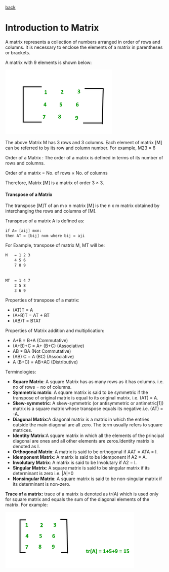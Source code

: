 [back](./../readme.md)

# Introduction to Matrix

A matrix represents a collection of numbers arranged in order of rows and columns. It is necessary to enclose the elements of a matrix in parentheses or brackets.

A matrix with 9 elements is shown below:

![alt text](matrix-9.png)

The above Matrix M has 3 rows and 3 columns. Each element of matrix [M] can be referred to by its row and column number. For example, M23 = 6

Order of a Matrix : The order of a matrix is defined in terms of its number of rows and columns.

Order of a matrix = No. of rows × No. of columns

Therefore, Matrix [M] is a matrix of order 3 × 3.

#### Transpose of a Matrix

The transpose [M]T of an m x n matrix [M] is the n x m matrix obtained by interchanging the rows and columns of [M].

Transpose of a matrix A is defined as:

    if A= [aij] mxn:
    then AT = [bij] nxm where bij = aji

For Example, transpose of matrix M, MT will be:

    M   = 1 2 3
        4 5 6
        7 8 9


    MT  = 1 4 7
        2 5 8
        3 6 9

Properties of transpose of a matrix:

- (AT)T = A
- (A+B)T = AT + BT
- (AB)T = BTAT

Properties of Matrix addition and multiplication:

- A+B = B+A (Commutative)
- (A+B)+C = A+ (B+C) (Associative)
- AB ≠ BA (Not Commutative)
- (AB) C = A (BC) (Associative)
- A (B+C) = AB+AC (Distributive)

Terminologies:

- **Square Matrix**: A square Matrix has as many rows as it has columns. i.e. no of rows = no of columns.
- **Symmetric matrix**: A square matrix is said to be symmetric if the transpose of original matrix is equal to its original matrix. i.e. (AT) = A.
- **Skew-symmetric**: A skew-symmetric (or antisymmetric or antimetric[1]) matrix is a square matrix whose transpose equals its negative.i.e. (AT) = -A.
- **Diagonal Matrix**:A diagonal matrix is a matrix in which the entries outside the main diagonal are all zero. The term usually refers to square matrices.
- **Identity Matrix**:A square matrix in which all the elements of the principal diagonal are ones and all other elements are zeros.Identity matrix is denoted as I.
- **Orthogonal Matrix**: A matrix is said to be orthogonal if AAT = ATA = I.
- **Idemponent Matrix**: A matrix is said to be idemponent if A2 = A.
- **Involutary Matrix**: A matrix is said to be Involutary if A2 = I.
- **Singular Matrix**: A square matrix is said to be singular matrix if its determinant is zero i.e. |A|=0
- **Nonsingular Matrix**: A square matrix is said to be non-singular matrix if its determinant is non-zero.

**Trace of a matrix:** trace of a matrix is denoted as tr(A) which is used only for square matrix and equals the sum of the diagonal elements of the matrix. For example:

![alt text](matrix2-2.png)
